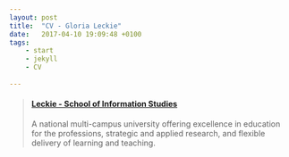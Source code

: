 ```yaml
---
layout: post
title:  "CV - Gloria Leckie"
date:   2017-04-10 19:09:48 +0100
tags: 
    - start
    - jekyll
    - CV
    
---
```


<blockquote class="embedly-card"><h4><a href="https://arts-ed.csu.edu.au/schools/sis/research/seminars/leckie">Leckie - School of Information Studies</a></h4><p>A national multi-campus university offering excellence in education for the professions, strategic and applied research, and flexible delivery of learning and teaching.</p></blockquote>
<script async src="//cdn.embedly.com/widgets/platform.js" charset="UTF-8"></script>